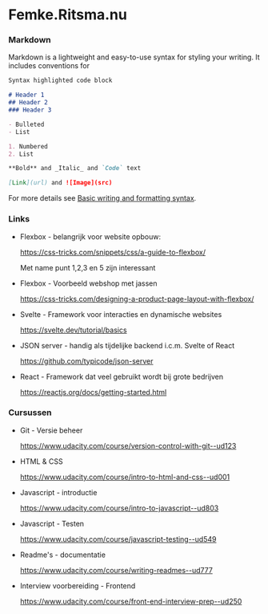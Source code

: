 # Femke.Ritsma.nu
### Markdown

Markdown is a lightweight and easy-to-use syntax for styling your writing. It includes conventions for

```markdown
Syntax highlighted code block

# Header 1
## Header 2
### Header 3

- Bulleted
- List

1. Numbered
2. List

**Bold** and _Italic_ and `Code` text

[Link](url) and ![Image](src)
```

For more details see [Basic writing and formatting syntax](https://docs.github.com/en/github/writing-on-github/getting-started-with-writing-and-formatting-on-github/basic-writing-and-formatting-syntax).

### Links

- Flexbox - belangrijk voor website opbouw:

  https://css-tricks.com/snippets/css/a-guide-to-flexbox/

  Met name punt 1,2,3 en 5 zijn interessant
- Flexbox - Voorbeeld webshop met jassen

  https://css-tricks.com/designing-a-product-page-layout-with-flexbox/
- Svelte - Framework voor interacties en dynamische websites

  https://svelte.dev/tutorial/basics
- JSON server - handig als tijdelijke backend i.c.m. Svelte of React

  https://github.com/typicode/json-server
- React - Framework dat veel gebruikt wordt bij grote bedrijven

  https://reactjs.org/docs/getting-started.html

### Cursussen

- Git - Versie beheer

    https://www.udacity.com/course/version-control-with-git--ud123
- HTML & CSS

    https://www.udacity.com/course/intro-to-html-and-css--ud001
- Javascript - introductie

    https://www.udacity.com/course/intro-to-javascript--ud803
- Javascript - Testen

    https://www.udacity.com/course/javascript-testing--ud549
- Readme's - documentatie

    https://www.udacity.com/course/writing-readmes--ud777
- Interview voorbereiding - Frontend

    https://www.udacity.com/course/front-end-interview-prep--ud250